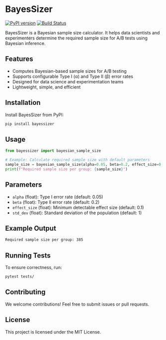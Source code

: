 # BayesSizer

[![PyPI version](https://badge.fury.io/py/bayes-sizer.svg)](https://pypi.org/project/bayes-sizer/)
[![Build Status](https://github.com/allanbutler/bayes-sizer/actions/workflows/ci_cd.yml/badge.svg)](https://github.com/allanbutler/bayes-sizer)

BayesSizer is a Bayesian sample size calculator. It helps data scientists and experimenters determine the required sample size for A/B tests using Bayesian inference.

## Features
- Computes Bayesian-based sample sizes for A/B testing
- Supports configurable Type I (α) and Type II (β) error rates
- Designed for data science and experimentation teams
- Lightweight, simple, and efficient

## Installation

Install BayesSizer from PyPI:

```bash
pip install bayessizer
```

## Usage

```python
from bayessizer import bayesian_sample_size

# Example: Calculate required sample size with default parameters
sample_size = bayesian_sample_size(alpha=0.05, beta=0.2, effect_size=0.1, std_dev=1)
print(f"Required sample size per group: {sample_size}")
```

## Parameters
- `alpha` (float): Type I error rate (default: 0.05)
- `beta` (float): Type II error rate (default: 0.2)
- `effect_size` (float): Minimum detectable effect size (default: 0.1)
- `std_dev` (float): Standard deviation of the population (default: 1)

## Example Output
```bash
Required sample size per group: 385
```

## Running Tests
To ensure correctness, run:

```bash
pytest tests/
```

## Contributing
We welcome contributions! Feel free to submit issues or pull requests.

## License
This project is licensed under the MIT License.